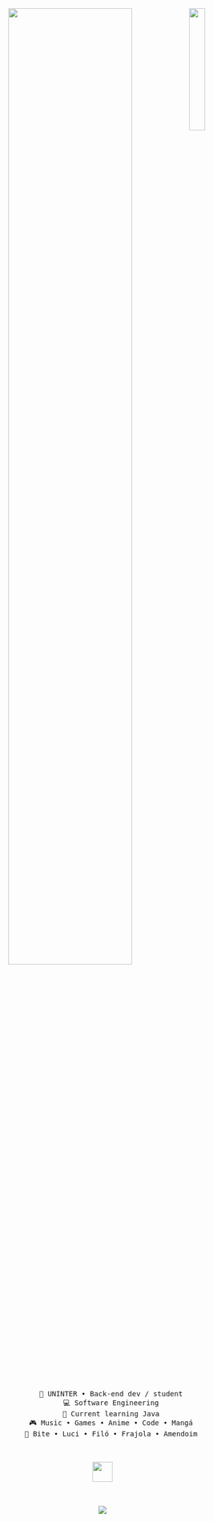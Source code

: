<div align="center">
<img src="https://i.pinimg.com/474x/c2/c7/5c/c2c75c112c60c3b5dd891703ed12d466.jpg" width="25%" align="right" />
<img src="https://readme-typing-svg.demolab.com?font=Inconsolata&weight=500&size=50&duration=4000&pause=300&color=d50000&center=true&vCenter=true&multiline=true&repeat=false&random=false&width=1300&height=140&lines=Welcome+to+my+GitHub;" width="70%" />
<br><br>
<pre>
    💼 UNINTER • Back-end dev / student
    💻 Software Engineering
    📖 Current learning Java
    🎮 Music • Games • Anime • Code • Mangá
    🐾 Bite • Luci • Filó • Frajola • Amendoim
</pre>
<br><br>
<img src="https://img.icons8.com/?size=512&id=y8q66v6ExjBy&format=png" height="40" />
<br><br><br>
    
[![](https://img.shields.io/badge/linkedin-0a66c2)](http://linkedin.com/in/kayky-dias-oliveira)
</div>
